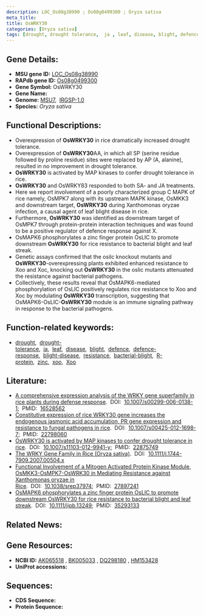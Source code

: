 ```yaml
---
description: LOC_Os08g38990 ; Os08g0499300 ; Oryza sativa
meta_title:
title: OsWRKY30
categories: [Oryza sativa]
tags: [drought, drought tolerance,  ja , leaf, disease, blight, defence, defence response, blight disease, resistance, bacterial blight, R protein, zinc, xoo, Xoo,  xoo ]
---
```


## Gene Details:
- **MSU gene ID:** [LOC_Os08g38990](http://rice.uga.edu/cgi-bin/ORF_infopage.cgi?orf=LOC_Os08g38990)  
- **RAPdb gene ID:** [Os08g0499300](https://rapdb.dna.affrc.go.jp/locus/?name=Os08g0499300)  
- **Gene Symbol:** OsWRKY30
- **Gene Name:**
- **Genome:**  [MSU7](http://rice.uga.edu/),&nbsp;&nbsp;[IRGSP-1.0](https://rapdb.dna.affrc.go.jp/download/irgsp1.html)
- **Species:** *Oryza sativa*

## Functional Descriptions:
   - Overexpression of **OsWRKY30** in rice dramatically increased drought tolerance.
   - Overexpression of **OsWRKY30**AA, in which all SP (serine residue followed by proline residue) sites were replaced by AP (A, alanine), resulted in no improvement in drought tolerance.
   - **OsWRKY30** is activated by MAP kinases to confer drought tolerance in rice.
   - **OsWRKY30** and OsWRKY83 responded to both SA- and JA treatments.
   - Here we report involvement of a poorly characterized group C MAPK of rice namely, OsMPK7 along with its upstream MAPK kinase, OsMKK3 and downstream target, **OsWRKY30** during Xanthomonas oryzae infection, a causal agent of leaf blight disease in rice.
   - Furthermore, **OsWRKY30** was identified as downstream target of OsMPK7 through protein-protein interaction techniques and was found to be a positive regulator of defence response against X.
   - OsMAPK6 phosphorylates a zinc finger protein OsLIC to promote downstream **OsWRKY30** for rice resistance to bacterial blight and leaf streak.
   - Genetic assays confirmed that the osilc knockout mutants and **OsWRKY30**-overexpressing plants exhibited enhanced resistance to Xoo and Xoc, knocking out **OsWRKY30** in the oslic mutants attenuated the resistance against bacterial pathogens.
   - Collectively, these results reveal that OsMAPK6-mediated phosphorylation of OsLIC positively regulates rice resistance to Xoo and Xoc by modulating **OsWRKY30** transcription, suggesting that OsMAPK6-OsLIC-**OsWRKY30** module is an immune signaling pathway in response to the bacterial pathogens.

## Function-related keywords:
   - [drought](/tags/drought/),&nbsp;&nbsp;[drought-tolerance](/tags/drought-tolerance/),&nbsp;&nbsp;[ja](/tags/ja/),&nbsp;&nbsp;[leaf](/tags/leaf/),&nbsp;&nbsp;[disease](/tags/disease/),&nbsp;&nbsp;[blight](/tags/blight/),&nbsp;&nbsp;[defence](/tags/defence/),&nbsp;&nbsp;[defence-response](/tags/defence-response/),&nbsp;&nbsp;[blight-disease](/tags/blight-disease/),&nbsp;&nbsp;[resistance](/tags/resistance/),&nbsp;&nbsp;[bacterial-blight](/tags/bacterial-blight/),&nbsp;&nbsp;[R-protein](/tags/R-protein/),&nbsp;&nbsp;[zinc](/tags/zinc/),&nbsp;&nbsp;[xoo](/tags/xoo/),&nbsp;&nbsp;[Xoo](/tags/Xoo/)

## Literature:
   - [A comprehensive expression analysis of the WRKY gene superfamily in rice plants during defense response](https://www.doi.org/10.1007/s00299-006-0138-1).&nbsp;&nbsp;DOI:&nbsp;&nbsp;[10.1007/s00299-006-0138-1](https://www.doi.org/10.1007/s00299-006-0138-1);&nbsp;&nbsp;PMID:&nbsp;&nbsp;[16528562](https://pubmed.ncbi.nlm.nih.gov/16528562/)
   - [Constitutive expression of rice WRKY30 gene increases the endogenous jasmonic acid accumulation, PR gene expression and resistance to fungal pathogens in rice](https://www.doi.org/10.1007/s00425-012-1698-7).&nbsp;&nbsp;DOI:&nbsp;&nbsp;[10.1007/s00425-012-1698-7](https://www.doi.org/10.1007/s00425-012-1698-7);&nbsp;&nbsp;PMID:&nbsp;&nbsp;[22798060](https://pubmed.ncbi.nlm.nih.gov/22798060/)
   - [OsWRKY30 is activated by MAP kinases to confer drought tolerance in rice](https://www.doi.org/10.1007/s11103-012-9941-y).&nbsp;&nbsp;DOI:&nbsp;&nbsp;[10.1007/s11103-012-9941-y](https://www.doi.org/10.1007/s11103-012-9941-y);&nbsp;&nbsp;PMID:&nbsp;&nbsp;[22875749](https://pubmed.ncbi.nlm.nih.gov/22875749/)
   - [The WRKY Gene Family in Rice (Oryza sativa)](https://www.doi.org/10.1111/j.1744-7909.2007.00504.x).&nbsp;&nbsp;DOI:&nbsp;&nbsp;[10.1111/j.1744-7909.2007.00504.x](https://www.doi.org/10.1111/j.1744-7909.2007.00504.x)
   - [Functional Involvement of a Mitogen Activated Protein Kinase Module, OsMKK3-OsMPK7-OsWRK30 in Mediating Resistance against Xanthomonas oryzae in Rice](https://www.doi.org/10.1038/srep37974).&nbsp;&nbsp;DOI:&nbsp;&nbsp;[10.1038/srep37974](https://www.doi.org/10.1038/srep37974);&nbsp;&nbsp;PMID:&nbsp;&nbsp;[27897241](https://pubmed.ncbi.nlm.nih.gov/27897241/)
   - [OsMAPK6 phosphorylates a zinc finger protein OsLIC to promote downstream OsWRKY30 for rice resistance to bacterial blight and leaf streak](https://www.doi.org/10.1111/jipb.13249).&nbsp;&nbsp;DOI:&nbsp;&nbsp;[10.1111/jipb.13249](https://www.doi.org/10.1111/jipb.13249);&nbsp;&nbsp;PMID:&nbsp;&nbsp;[35293133](https://pubmed.ncbi.nlm.nih.gov/35293133/)

## Related News:

## Gene Resources:
- **NCBI ID:**  [AK065518](http://www.ncbi.nlm.nih.gov/nuccore/AK065518)&nbsp;,&nbsp;[BK005033](http://www.ncbi.nlm.nih.gov/nuccore/BK005033)&nbsp;,&nbsp;[DQ298180](http://www.ncbi.nlm.nih.gov/nuccore/DQ298180)&nbsp;,&nbsp;[HM153428](http://www.ncbi.nlm.nih.gov/nuccore/HM153428)
- **UniProt accessions:** [](https://www.uniprot.org/uniprotkb//entry)

## Sequences:
- **CDS Sequence:**
- **Protein Sequence:**
